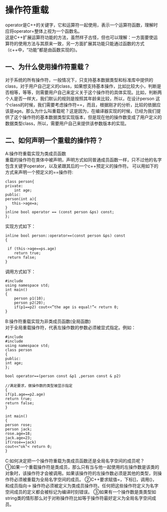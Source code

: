 # 操作符重载
operator是C++的关键字，它和运算符一起使用，表示一个运算符函数，理解时应将operator=整体上视为一个函数名。   
这是C++扩展运算符功能的方法，虽然样子古怪，但也可以理解：一方面要使运算符的使用方法与其原来一致，另一方面扩展其功能只能通过函数的方式（c++中，“功能”都是由函数实现的)。
## 一、为什么使用操作符重载？
对于系统的所有操作符，一般情况下，只支持基本数据类型和标准库中提供的class，对于用户自己定义的class，如果想支持基本操作，比如比较大小，判断是否相等，等等，则需要用户自己来定义关于这个操作符的具体实现。比如，判断两个人是否一样大，我们默认的规则是按照其年龄来比较，所以，在设计person 这个class的时候，我们需要考虑操作符==，而且，根据刚才的分析，比较的依据应该是age。那么为什么叫重载呢？这是因为，在编译器实现的时候，已经为我们提供了这个操作符的基本数据类型实现版本，但是现在他的操作数变成了用户定义的数据类型class，所以，需要用户自己来提供该参数版本的实现。
## 二、如何声明一个重载的操作符？
A:操作符重载实现为类成员函数    
重载的操作符在类体中被声明，声明方式如同普通成员函数一样，只不过他的名字包含关键字operator，以及紧跟其后的一个c++预定义的操作符。
可以用如下的方式来声明一个预定义的==操作符:

    class person{
    private:
        int age;
    public:
    person(int a){
       this->age=a;
    }
    inline bool operator == (const person &ps) const;
    };
实现方式如下：

    inline bool person::operator==(const person &ps) const
    {

     if (this->age==ps.age)
        return true;
     return false;
    }
调用方式如下：

    #include
    using namespace std;
    int main()
	{
  		person p1(10);
  		person p2(20);
  		if(p1==p2) cout<<”the age is equal!”< return 0;
	}

B:操作符重载实现为非类成员函数(全局函数)      
对于全局重载操作符，代表左操作数的参数必须被显式指定。例如： 
 
	#include
	#include
	using namespace std;
	class person
	{
	public:
	int age;
	};

	bool operator==(person const &p1 ,person const & p2)

	//满足要求，做操作数的类型被显示指定
	{
	if(p1.age==p2.age)
	return true;
	return false;
	}

	int main()
	{
	person rose;
	person jack;
	rose.age=18;
	jack.age=23;
	if(rose==jack)
	cout<<"ok"< return 0;
	}  
C:如何决定把一个操作符重载为类成员函数还是全局名字空间的成员呢？  
①如果一个重载操作符是类成员，那么只有当与他一起使用的左操作数是该类的对象时，该操作符才会被调用。如果该操作符的左操作数必须是其他的类型，则操作符必须被重载为全局名字空间的成员。
②C++要求赋值=，下标[]，调用()， 和成员指向-> 操作符必须被定义为类成员操作符。任何把这些操作符定义为名字空间成员的定义都会被标记为编译时刻错误。
③如果有一个操作数是类类型如string类的情形那么对于对称操作符比如等于操作符最好定义为全局名字空间成员。                                                                  